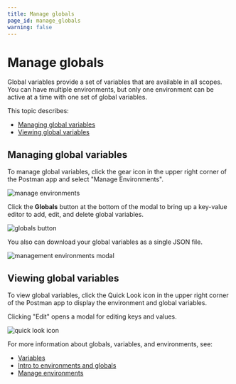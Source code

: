 ```yaml
---
title: Manage globals
page_id: manage_globals
warning: false
---
```


# Manage globals

Global variables provide a set of variables that are available in all scopes. You can have multiple environments, but only one environment can be active at a time with one set of global variables.

This topic describes:

* [Managing global variables](manage_globals.md#managing-global-variables)
* [Viewing global variables](manage_globals.md#viewing-global-variables)

## Managing global variables

To manage global variables, click the gear icon in the upper right corner of the Postman app and select "Manage Environments".

![manage environments](https://s3.amazonaws.com/postman-static-getpostman-com/postman-docs/manage-environments4.png)

Click the **Globals** button at the bottom of the modal to bring up a key-value editor to add, edit, and delete global variables.

![globals button](https://s3.amazonaws.com/postman-static-getpostman-com/postman-docs/globals-button3.png)

You also can download your global variables as a single JSON file.

![management environments modal](https://s3.amazonaws.com/postman-static-getpostman-com/postman-docs/Env&Globals9.png)

## Viewing global variables

To view global variables, click the Quick Look icon in the upper right corner of the Postman app to display the environment and global variables.

Clicking "Edit" opens a modal for editing keys and values.

![quick look icon](https://s3.amazonaws.com/postman-static-getpostman-com/postman-docs/Env&Globals10.png)

For more information about globals, variables, and environments, see:

* [Variables](/postman/environments_and_globals/variables.md)
* [Intro to environments and globals](/postman/environments_and_globals/intro_to_environments_and_globals.md)
* [Manage environments](/postman/environments_and_globals/manage_environments.md)

